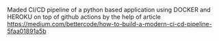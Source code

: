 Maded CI/CD pipeline of a python based application using DOCKER and HEROKU on top of github actions by the help of article https://medium.com/bettercode/how-to-build-a-modern-ci-cd-pipeline-5faa01891a5b